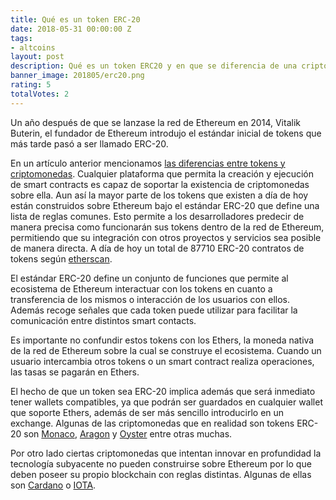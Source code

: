 ```yaml
---
title: Qué es un token ERC-20
date: 2018-05-31 00:00:00 Z
tags:
- altcoins
layout: post
description: Qué es un token ERC20 y en que se diferencia de una criptomoneda altcoin.
banner_image: 201805/erc20.png
rating: 5
totalVotes: 2
---
```


Un año después de que se lanzase la red de Ethereum en 2014, Vitalik Buterin, el fundador de Ethereum introdujo el estándar inicial de tokens que más tarde pasó a ser llamado ERC-20.

<!--more-->

En un artículo anterior mencionamos [las diferencias entre tokens y criptomonedas](/tokens-vs-altcoins/). Cualquier plataforma que permita la creación y ejecución de smart contracts es capaz de soportar la existencia de criptomonedas sobre ella. Aun así la mayor parte de los tokens que existen a día de hoy están construidos sobre Ethereum bajo el estándar ERC-20 que define una lista de reglas comunes. Esto permite a los desarrolladores predecir de manera precisa como funcionarán sus tokens dentro de la red de Ethereum, permitiendo que su integración con otros proyectos y servicios sea posible de manera directa. A día de hoy un total de 87710 ERC-20 contratos de tokens según <a rel="nofollow" href="https://etherscan.io/tokens">etherscan</a>.

El estándar ERC-20 define un conjunto de funciones que permite al ecosistema de Ethereum interactuar con los tokens en cuanto a transferencia de los mismos o interacción de los usuarios con ellos. Además recoge señales que cada token puede utilizar para facilitar la comunicación entre distintos smart contacts.

Es importante no confundir estos tokens con los Ethers, la moneda nativa de la red de Ethereum sobre la cual se construye el ecosistema. Cuando un usuario intercambia otros tokens o un smart contract realiza operaciones, las tasas se pagarán en Ethers.

El hecho de que un token sea ERC-20 implica además que será inmediato tener wallets compatibles, ya que podrán ser guardados en cualquier wallet que soporte Ethers, además de ser más sencillo introducirlo en un exchange. Algunas de las criptomonedas que en realidad son tokens ERC-20 son [Monaco](/tarjeta-debito-criptomonedas/), [Aragon](/que-es-aragon) y [Oyster](/que-es-oyster) entre otras muchas.

Por otro lado ciertas criptomonedas que intentan innovar en profundidad la tecnología subyacente no pueden construirse sobre Ethereum por lo que deben poseer su propio blockchain con reglas distintas. Algunas de ellas son [Cardano](/que-es-cardano) o [IOTA](/que-es-iota/).
